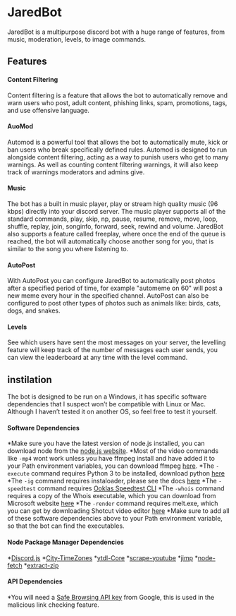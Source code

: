 # JaredBot
 JaredBot is a multipurpose discord bot with a huge range of  features, from music, moderation, levels, to image commands.

## Features

#### Content Filtering
Content filtering is a feature that allows the bot to automatically remove and warn users who post, adult content, phishing links, spam, promotions, tags, and use offensive language.

#### AuoMod
Automod is a powerful tool that allows the bot to automatically mute, kick or ban users who break specifically defined rules. Automod is designed to run alongside content filtering, acting as a way to punish users who get to many warnings. As well as counting content filtering warnings, it will also keep track of warnings moderators and admins give.

#### Music
The bot has a built in music player, play or stream high quality music (96 kbps) directly into your discord server. The music player supports all of the standard commands, play, skip, np, pause, resume, remove, move, loop, shuffle, replay, join, songinfo, forward, seek, rewind and volume.
JaredBot also supports a feature called freeplay, where once the end of the queue is reached, the bot will automatically choose another song for you, that is similar to the song you where listening to.

#### AutoPost
With AutoPost you can configure JaredBot to automatically post photos after a specified period of time, for example "automeme on 60" will post a new meme every hour in the specified channel. AutoPost can also be configured to post other types of photos such as animals like: birds, cats, dogs, and snakes.

#### Levels
See which users have sent the most messages on your server, the levelling feature will keep track of the number of messages each user sends, you can view the leaderboard at any time with the level command.

## instilation
The bot is designed to be run on a Windows, it has specific software dependencies that I suspect won’t be compatible with Linux or Mac. Although I haven’t tested it on another OS, so feel free to test it yourself.

#### Software Dependencies
*Make sure you have the latest version of node.js installed, you can download node from the [node.js website](https://nodejs.org/).
*Most of the video commands like `-mp4` wont work unless you have ffmpeg install and have added it to your Path environment variables, you can download ffmpeg [here]( https://ffmpeg.org/).
*The `-execute` command requires Python 3 to be installed, download python [here]( https://www.python.org/)
*The `-ig` command requires instaloader, please see the docs [here]( https://instaloader.github.io/)
*The `-speedtest` command requires [Ooklas Speedtest CLI]( https://www.speedtest.net/apps/cli)
*The `-whois` command requires a copy of the Whois executable, which you can download from Microsoft website [here]( https://docs.microsoft.com/en-us/sysinternals/downloads/whois)
*The `-render` command requires melt.exe, which you can get by downloading Shotcut video editor [here]( https://shotcut.org/)
*Make sure to add all of these software dependencies above to your Path environment variable, so that the bot can find the executables.

#### Node Package Manager Dependencies
*[Discord.js]( https://www.npmjs.com/package/discord.js)
*[City-TimeZones]( https://www.npmjs.com/package/city-timezones)
*[ytdl-Core](https://www.npmjs.com/package/ytdl-core)
*[scrape-youtube](https://www.npmjs.com/package/scrape-youtube)
*[jimp](https://www.npmjs.com/package/jimp)
*[node-fetch](https://www.npmjs.com/package/node-fetch)
*[extract-zip](https://www.npmjs.com/package/extract-zip)

#### API Dependencies
*You will need a [Safe Browsing API key](https://developers.google.com/safe-browsing) from Google, this is used in the malicious link checking feature.
